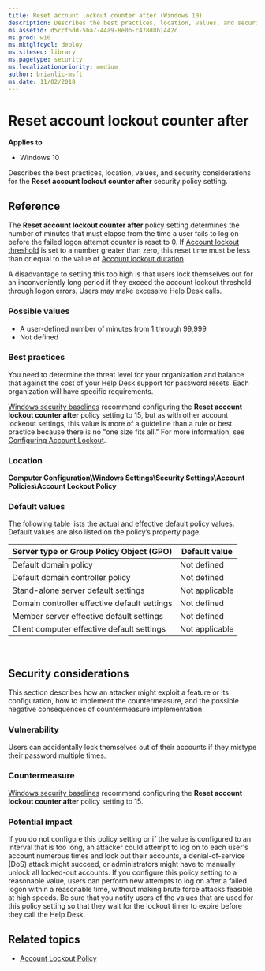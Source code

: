 ```yaml
---
title: Reset account lockout counter after (Windows 10)
description: Describes the best practices, location, values, and security considerations for the Reset account lockout counter after security policy setting.
ms.assetid: d5ccf6dd-5ba7-44a9-8e0b-c478d8b1442c
ms.prod: w10
ms.mktglfcycl: deploy
ms.sitesec: library
ms.pagetype: security
ms.localizationpriority: medium
author: brianlic-msft
ms.date: 11/02/2018
---
```


# Reset account lockout counter after

**Applies to**
-   Windows 10

Describes the best practices, location, values, and security considerations for the **Reset account lockout counter after** security policy setting.

## Reference

The **Reset account lockout counter after** policy setting determines the number of minutes that must elapse from the time a user fails to log on before the failed logon attempt counter is reset to 0. If [Account lockout threshold](account-lockout-threshold.md) is set to a number greater than zero, this reset time must be less than or equal to the value of [Account lockout duration](account-lockout-duration.md).

A disadvantage to setting this too high is that users lock themselves out for an inconveniently long period if they exceed the account lockout threshold through logon errors. Users may make excessive Help Desk calls.

### Possible values

-   A user-defined number of minutes from 1 through 99,999
-   Not defined

### Best practices

You need to determine the threat level for your organization and balance that against the cost of your Help Desk support for password resets. Each organization will have specific requirements. 

[Windows security baselines](https://docs.microsoft.com/windows/security/threat-protection/windows-security-baselines) recommend configuring the **Reset account lockout counter after** policy setting to 15, but as with other account lockeout settings, this value is more of a guideline than a rule or best practice because there is no "one size fits all." For more information, see [Configuring Account Lockout](https://blogs.technet.microsoft.com/secguide/2014/08/13/configuring-account-lockout/).

### Location

**Computer Configuration\\Windows Settings\\Security Settings\\Account Policies\\Account Lockout Policy**

### Default values

The following table lists the actual and effective default policy values. Default values are also listed on the policy’s property page.

| Server type or Group Policy Object (GPO) | Default value |
| - | - |
| Default domain policy| Not defined| 
| Default domain controller policy | Not defined| 
| Stand-alone server default settings | Not applicable| 
| Domain controller effective default settings | Not defined| 
| Member server effective default settings | Not defined| 
| Client computer effective default settings | Not applicable| 
 
## Security considerations

This section describes how an attacker might exploit a feature or its configuration, how to implement the countermeasure, and the possible negative consequences of countermeasure implementation.

### Vulnerability

Users can accidentally lock themselves out of their accounts if they mistype their password multiple times.

### Countermeasure

[Windows security baselines](https://docs.microsoft.com/windows/security/threat-protection/windows-security-baselines) recommend configuring the **Reset account lockout counter after** policy setting to 15.

### Potential impact

If you do not configure this policy setting or if the value is configured to an interval that is too long, an attacker could attempt to log on to each user's account numerous times and lock out their accounts, a denial-of-service (DoS) attack might succeed, or administrators might have to manually unlock all locked-out accounts. If you configure this policy setting to a reasonable value, users can perform new attempts to log on after a failed logon within a reasonable time, without making brute force attacks feasible at high speeds. Be sure that you notify users of the values that are used for this policy setting so that they wait for the lockout timer to expire before they call the Help Desk.

## Related topics

- [Account Lockout Policy](account-lockout-policy.md)
